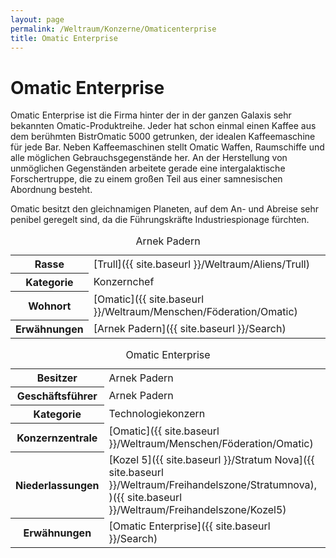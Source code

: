 ```yaml
---
layout: page
permalink: /Weltraum/Konzerne/Omaticenterprise
title: Omatic Enterprise
---
```



# Omatic Enterprise


Omatic Enterprise ist die Firma hinter der in der ganzen Galaxis sehr bekannten Omatic-Produktreihe. Jeder hat schon einmal einen Kaffee aus dem berühmten BistrOmatic 5000 getrunken, der idealen Kaffeemaschine für jede Bar. Neben Kaffeemaschinen stellt Omatic Waffen, Raumschiffe und alle möglichen Gebrauchsgegenstände her. An der Herstellung von unmöglichen Gegenständen arbeitete gerade eine intergalaktische Forschertruppe, die zu einem großen Teil aus einer samnesischen Abordnung besteht.

Omatic besitzt den gleichnamigen Planeten, auf dem An- und Abreise sehr penibel geregelt sind, da die Führungskräfte Industriespionage fürchten.

<table data-type="slc">
<caption>Arnek Padern</caption>
<tbody>
<tr><th>Rasse</th><td>[Trull]({{ site.baseurl }}/Weltraum/Aliens/Trull)</td></tr>
<tr><th>Kategorie</th><td>Konzernchef</td></tr>
<tr><th>Wohnort</th><td>[Omatic]({{ site.baseurl }}/Weltraum/Menschen/Föderation/Omatic)</td></tr>
<tr><th>Erwähnungen</th><td>[Arnek Padern]({{ site.baseurl }}/Search)</td></tr>
</tbody>
</table>

<aside>
<table data-type="konzern">
<caption>Omatic Enterprise</caption>
<tbody>
<tr><th>Besitzer</th><td>Arnek Padern</td></tr>
<tr><th>Geschäftsführer</th><td>Arnek Padern</td></tr>
<tr><th>Kategorie</th><td>Technologiekonzern</td></tr>
<tr><th>Konzernzentrale</th><td>[Omatic]({{ site.baseurl }}/Weltraum/Menschen/Föderation/Omatic)</td></tr>
<tr><th>Niederlassungen</th><td>[Kozel 5]({{ site.baseurl }}/Stratum Nova]({{ site.baseurl }}/Weltraum/Freihandelszone/Stratumnova), )({{ site.baseurl }}/Weltraum/Freihandelszone/Kozel5)</td></tr>
<tr><th>Erwähnungen</th><td>[Omatic Enterprise]({{ site.baseurl }}/Search)</td></tr>
</tbody>
</table>
</aside>


